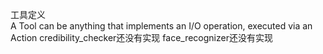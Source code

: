 工具定义  
A Tool can be anything that implements an I/O operation, executed via an Action
credibility_checker还没有实现
face_recognizer还没有实现